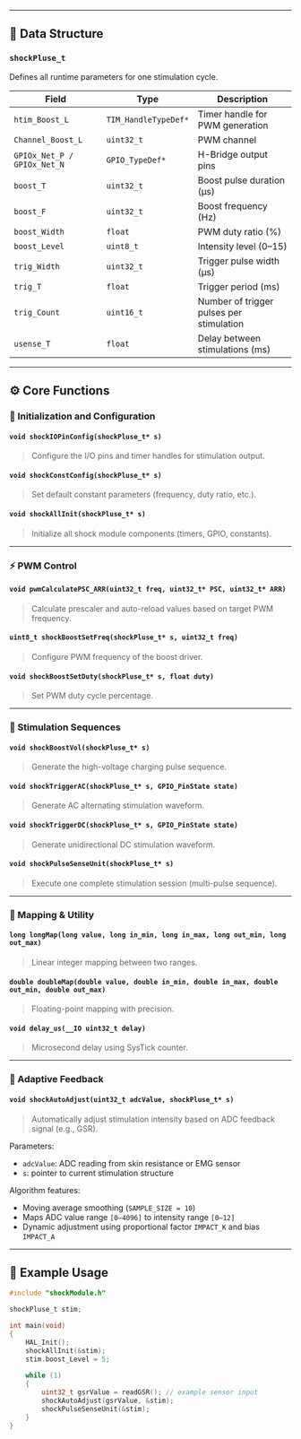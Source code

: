 
---

## 🧩 Data Structure

### `shockPluse_t`

Defines all runtime parameters for one stimulation cycle.

| Field | Type | Description |
|-------|------|-------------|
| `htim_Boost_L` | `TIM_HandleTypeDef*` | Timer handle for PWM generation |
| `Channel_Boost_L` | `uint32_t` | PWM channel |
| `GPIOx_Net_P / GPIOx_Net_N` | `GPIO_TypeDef*` | H-Bridge output pins |
| `boost_T` | `uint32_t` | Boost pulse duration (μs) |
| `boost_F` | `uint32_t` | Boost frequency (Hz) |
| `boost_Width` | `float` | PWM duty ratio (%) |
| `boost_Level` | `uint8_t` | Intensity level (0–15) |
| `trig_Width` | `uint32_t` | Trigger pulse width (μs) |
| `trig_T` | `float` | Trigger period (ms) |
| `trig_Count` | `uint16_t` | Number of trigger pulses per stimulation |
| `usense_T` | `float` | Delay between stimulations (ms) |

---

## ⚙️ Core Functions

### 🧾 Initialization and Configuration

#### `void shockIOPinConfig(shockPluse_t* s)`
> Configure the I/O pins and timer handles for stimulation output.

#### `void shockConstConfig(shockPluse_t* s)`
> Set default constant parameters (frequency, duty ratio, etc.).

#### `void shockAllInit(shockPluse_t* s)`
> Initialize all shock module components (timers, GPIO, constants).

---

### ⚡ PWM Control

#### `void pwmCalculatePSC_ARR(uint32_t freq, uint32_t* PSC, uint32_t* ARR)`
> Calculate prescaler and auto-reload values based on target PWM frequency.

#### `uint8_t shockBoostSetFreq(shockPluse_t* s, uint32_t freq)`
> Configure PWM frequency of the boost driver.

#### `void shockBoostSetDuty(shockPluse_t* s, float duty)`
> Set PWM duty cycle percentage.

---

### 🔁 Stimulation Sequences

#### `void shockBoostVol(shockPluse_t* s)`
> Generate the high-voltage charging pulse sequence.

#### `void shockTriggerAC(shockPluse_t* s, GPIO_PinState state)`
> Generate AC alternating stimulation waveform.

#### `void shockTriggerDC(shockPluse_t* s, GPIO_PinState state)`
> Generate unidirectional DC stimulation waveform.

#### `void shockPulseSenseUnit(shockPluse_t* s)`
> Execute one complete stimulation session (multi-pulse sequence).

---

### 🧮 Mapping & Utility

#### `long longMap(long value, long in_min, long in_max, long out_min, long out_max)`
> Linear integer mapping between two ranges.

#### `double doubleMap(double value, double in_min, double in_max, double out_min, double out_max)`
> Floating-point mapping with precision.

#### `void delay_us(__IO uint32_t delay)`
> Microsecond delay using SysTick counter.

---

### 🧠 Adaptive Feedback

#### `void shockAutoAdjust(uint32_t adcValue, shockPluse_t* s)`
> Automatically adjust stimulation intensity based on ADC feedback signal (e.g., GSR).

Parameters:
- `adcValue`: ADC reading from skin resistance or EMG sensor  
- `s`: pointer to current stimulation structure

Algorithm features:
- Moving average smoothing (`SAMPLE_SIZE = 10`)  
- Maps ADC value range `[0–4096]` to intensity range `[0–12]`  
- Dynamic adjustment using proportional factor `IMPACT_K` and bias `IMPACT_A`  

---

## 🧪 Example Usage

```c
#include "shockModule.h"

shockPluse_t stim;

int main(void)
{
    HAL_Init();
    shockAllInit(&stim);
    stim.boost_Level = 5;
    
    while (1)
    {
        uint32_t gsrValue = readGSR(); // example sensor input
        shockAutoAdjust(gsrValue, &stim);
        shockPulseSenseUnit(&stim);
    }
}

